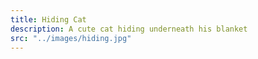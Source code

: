 ```yaml
---
title: Hiding Cat
description: A cute cat hiding underneath his blanket
src: "../images/hiding.jpg"
---
```

